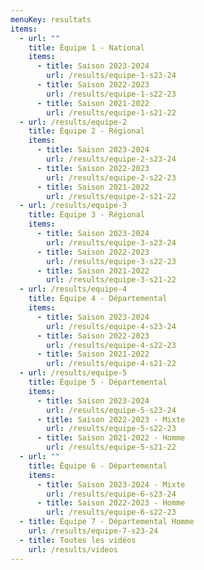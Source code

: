 ```yaml
---
menuKey: resultats
items:
  - url: ""
    title: Équipe 1 - National
    items:
      - title: Saison 2023-2024
        url: /results/equipe-1-s23-24
      - title: Saison 2022-2023
        url: /results/equipe-1-s22-23
      - title: Saison 2021-2022
        url: /results/equipe-1-s21-22
  - url: /results/equipe-2
    title: Équipe 2 - Régional
    items:
      - title: Saison 2023-2024
        url: /results/equipe-2-s23-24
      - title: Saison 2022-2023
        url: /results/equipe-2-s22-23
      - title: Saison 2021-2022
        url: /results/equipe-2-s21-22
  - url: /results/equipe-3
    title: Équipe 3 - Régional
    items:
      - title: Saison 2023-2024
        url: /results/equipe-3-s23-24
      - title: Saison 2022-2023
        url: /results/equipe-3-s22-23
      - title: Saison 2021-2022
        url: /results/equipe-3-s21-22
  - url: /results/equipe-4
    title: Équipe 4 - Départemental
    items:
      - title: Saison 2023-2024
        url: /results/equipe-4-s23-24
      - title: Saison 2022-2023
        url: /results/equipe-4-s22-23
      - title: Saison 2021-2022
        url: /results/equipe-4-s21-22
  - url: /results/equipe-5
    title: Équipe 5 - Départemental
    items:
      - title: Saison 2023-2024
        url: /results/equipe-5-s23-24
      - title: Saison 2022-2023 - Mixte
        url: /results/equipe-5-s22-23
      - title: Saison 2021-2022 - Homme
        url: /results/equipe-5-s21-22
  - url: ""
    title: Équipe 6 - Départemental
    items:
      - title: Saison 2023-2024 - Mixte
        url: /results/equipe-6-s23-24
      - title: Saison 2022-2023 - Homme
        url: /results/equipe-6-s22-23
  - title: Équipe 7 - Départemental Homme
    url: /results/equipe-7-s23-24
  - title: Toutes les vidéos
    url: /results/videos
---
```


